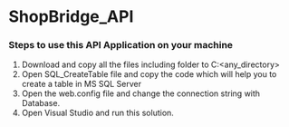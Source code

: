 # ShopBridge_API

### Steps to use this API Application on your machine

1) Download and copy all the files including folder to C:\<any_directory>
2) Open SQL_CreateTable file and copy the code which will help you to create a table in MS SQL Server 
3) Open the web.config file and change the connection string with Database.
4) Open Visual Studio and run this solution.
